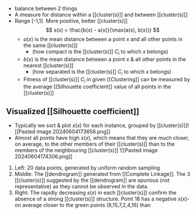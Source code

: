 - balance between 2 things
- A measure for distance within a [[cluster(s)]] and between [[cluster(s)]]
- Range [-1,1]. More positive, better [[cluster(s)]]$$
s(x) = \frac{b(x) - a(x)}{\max(a(x), b(x))}
$$
	- $a(x)$ is the mean distance between a point $x$ and all other points in the same [[cluster(s)]] 
		- (how compact is the [[cluster(s)]] $C_i$ to which $x$ belongs)
	- $b(x)$ is the mean distance between a point $x$ & all other points in the nearest [[cluster(s)]] 
		- (how separated is the [[cluster(s)]] $C_i$ to which $x$ belongs)
	- Fitness of [[cluster(s)]] $C_i$ in given [[Clustering]] can be measured by the average [[Silhouette coefficient]] value of all points in the [[cluster(s)]]
## Visualized [[Silhouette coefficient]]
- Typically we sort & plot $s(x)$ for each instance, grouped by [[cluster(s)]]![[Pasted image 20240604173656.png]]
- Almost all points have high $s(x)$, which means that they are much closer, on average, to the other members of their [[cluster(s)]] than to the members of the neighbouring [[cluster(s)]]
	![[Pasted image 20240604174306.png]]
1. Left: 20 data points, generated by uniform random sampling
2. Middle: The [[dendrogram]] generated from [[Complete Linkage]]. The 3 [[cluster(s)]] suggested by the [[dendrogram]] are spurious (not representative) as they cannot be observed in the data.
3. Right: The rapidly decreasing $s(x)$ in each [[cluster(s)]] confirm the absence of a strong [[cluster(s)]] structure. Point 18 has a negative $s(x)$- on average closer to the green points (8,15,7,2,4,16) than